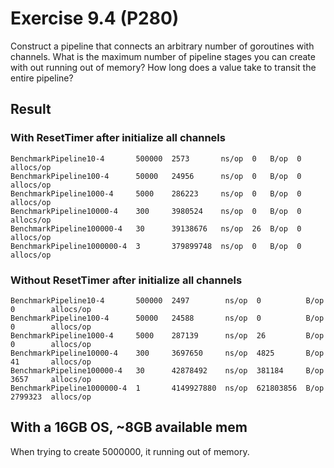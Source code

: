 # Exercise 9.4 (P280)

Construct a pipeline that connects an arbitrary number of goroutines with channels.
What is the maximum number of pipeline stages you can create with out running out of memory?
How long does a value take to transit the entire pipeline?

## Result

### With ResetTimer after initialize all channels

```text
BenchmarkPipeline10-4       500000  2573       ns/op  0   B/op  0  allocs/op
BenchmarkPipeline100-4      50000   24956      ns/op  0   B/op  0  allocs/op
BenchmarkPipeline1000-4     5000    286223     ns/op  0   B/op  0  allocs/op
BenchmarkPipeline10000-4    300     3980524    ns/op  0   B/op  0  allocs/op
BenchmarkPipeline100000-4   30      39138676   ns/op  26  B/op  0  allocs/op
BenchmarkPipeline1000000-4  3       379899748  ns/op  0   B/op  0  allocs/op
```

### Without ResetTimer after initialize all channels

```text
BenchmarkPipeline10-4       500000  2497        ns/op  0          B/op  0        allocs/op
BenchmarkPipeline100-4      50000   24588       ns/op  0          B/op  0        allocs/op
BenchmarkPipeline1000-4     5000    287139      ns/op  26         B/op  0        allocs/op
BenchmarkPipeline10000-4    300     3697650     ns/op  4825       B/op  41       allocs/op
BenchmarkPipeline100000-4   30      42878492    ns/op  381184     B/op  3657     allocs/op
BenchmarkPipeline1000000-4  1       4149927880  ns/op  621803856  B/op  2799323  allocs/op
```

## With a 16GB OS, ~8GB available mem

When trying to create 5000000, it running out of memory.
